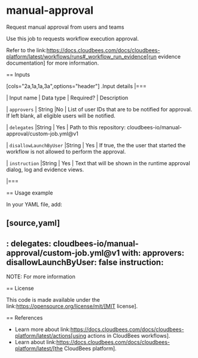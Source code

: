 # manual-approval
Request manual approval from users and teams

Use this job to requests workflow execution approval. 

Refer to the link:https://docs.cloudbees.com/docs/cloudbees-platform/latest/workflows/runs#_workflow_run_evidence[run evidence documentation] for more information.

== Inputs

[cols="2a,1a,1a,3a",options="header"]
.Input details
|===

| Input name
| Data type
| Required?
| Description

| `approvers`
| String
|No
| List of user IDs that are to be notified for approval. If left blank, all eligible users will be notified.

| `delegates`
|String
| Yes
| Path to this repository: cloudbees-io/manual-approval/custom-job.yml@v1


| `disallowLaunchByUser`
|String
| Yes
| If true, the the user that started the workflow is not allowed to perform the approval.

| `instruction`
|String
| Yes
| Text that will be shown in the runtime approval dialog, log and evidence views.

|===

== Usage example

In your YAML file, add:

[source,yaml]
----
 <apprval-name>:
    delegates: cloudbees-io/manual-approval/custom-job.yml@v1
    with:
      approvers: <approver-names>
      disallowLaunchByUser: false
      instruction: <Approval instructions>  
----

NOTE: For more information 

== License

This code is made available under the 
link:https://opensource.org/license/mit/[MIT license].

== References

* Learn more about link:https://docs.cloudbees.com/docs/cloudbees-platform/latest/actions[using actions in CloudBees workflows].
* Learn about link:https://docs.cloudbees.com/docs/cloudbees-platform/latest/[the CloudBees platform].

